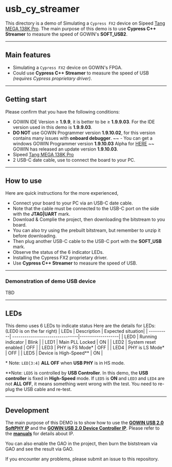 # usb_cy_streamer
This directory is a demo of Simulating a `Cypress FX2` device on Sipeed [Tang MEGA 138K Pro](https://wiki.sipeed.com/hardware/en/tang/tang-mega-138k/mega-138k-pro.html). The main purpose of this demo is to use **Cypress C++ Streamer** to measure the speed of GOWIN's **SOFT_USB2**.

***

## Main features
- Simulating a `Cypress FX2` device on GOWIN's FPGA.
- Could use **Cypress C++ Streamer** to measure the speed of USB *(requires Cypress proprietary driver)*.

***

## Getting start
Please confirm that you have the following conditions:
- GOWIN IDE Version ≥ **1.9.9**, it is better to be ≥ **1.9.9.03**. For the IDE version used in this demo is **1.9.9.03**.
- **DO NOT** use GOWIN Programmer version **1.9.10.02**, for this version contains many issues with **onboard debugger**.
~~ - You can get a windows GOWIN Programmer version **1.9.10.03** Alpha for [HERE](https://api.dl.sipeed.com/shareURL/TANG/programmer) ~~ GOWIN has released an update version **1.9.10.03**.
- Sipeed [Tang MEGA 138K Pro](https://wiki.sipeed.com/hardware/en/tang/tang-mega-138k/mega-138k-pro.html)
- 2 USB-C date cable, use to connect the board to your PC.

***

## How to use

Here are quick instructions for the more experienced,
- Connect your board to your PC via an USB-C date cable. 
- Note that the cable must be connected to the USB-C port on the side with the **JTAG|UART** mark.
- Download & Complie the project, then downloading the bitstream to you board.
- You can also try using the prebuilt bitstream, but remember to unzip it before downloading.
- Then plug another USB-C cable to the USB-C port with the **SOFT_USB** mark.
- Observe the status of the 6 indicator LEDs.
- Installing the Cypress FX2 proprietary driver.
- Use **Cypress C++ Streamer** to measure the speed of USB.

***

### Demonstration of demo USB device
TBD

***

## LEDs

This demo uses 6 LEDs to indicate status 
Here are the details for LEDs:(LED0 is on the far right)
| LEDs      | Description                     | Expected situation|
| ----------| --------------------------------|-------------------|
| LED0      |  Running indicator              | Blink             |
| LED1      |  Main PLL Locked                | ON                |
| LED2      |  System reset enabled           | OFF               |
| LED3      |  PHY is FS Mode*                | OFF               |
| LED4      |  PHY is LS Mode*                | OFF               |
| LED5      |  Device is High-Speed**         | ON                |

 \* Note: `LED[3:4]` **ALL OFF** when **USB PHY** is in HS mode.

\*\*Note: `LED5` is controlled by **USB Controller**. In this demo, the **USB controller** is fixed in **High-Speed** mode. If `LED5` is **ON** and `LED3` and `LED4` are not **ALL OFF**, it means something went wrong with the test. You need to re-plug the USB cable and re-test. 

***

## Development
The main purpose of this DEMO is to show how to use the **[GOWIN USB 2.0 SoftPHY IP](https://www.gowinsemi.com/en/support/ip_detail/98/)** and the **[GOWIN USB 2.0 Device Controller IP](https://www.gowinsemi.com/en/support/ip_detail/91/)**. Please refer to the **[manuals](../docs/manuals/)** for details about IP.

You can also enable the GAO in the project, then burn the biststream via GAO and see the result via GAO.

If you encounter any problems, please submit an issue to this repository.